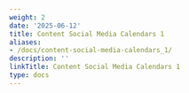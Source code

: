 ```yaml
---
weight: 2
date: '2025-06-12'
title: Content Social Media Calendars 1
aliases:
- /docs/content-social-media-calendars_1/
description: ''
linkTitle: Content Social Media Calendars 1
type: docs
---
```


